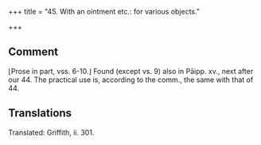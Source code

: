 +++
title = "45. With an ointment etc.: for various objects."

+++
## Comment
⌊Prose in part, vss. 6-10.⌋ Found (except vs. 9) also in Pāipp. xv., next after our 44. The practical use is, according to the comm., the same with that of 44.


## Translations
Translated: Griffith, ii. 301.
